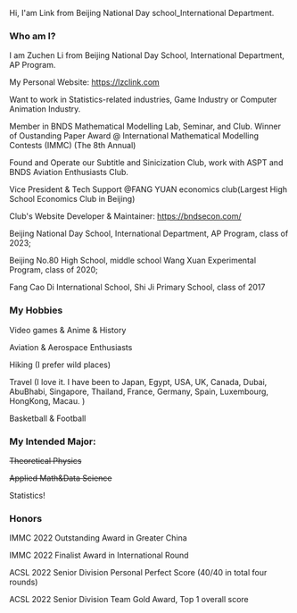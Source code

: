 Hi, I'am Link from Beijing National Day school_International Department. 

### Who am I?

I am Zuchen Li from Beijing National Day School, International Department, AP Program. 

My Personal Website: <https://lzclink.com>

Want to work in Statistics-related industries, Game Industry or Computer Animation Industry. 

Member in BNDS Mathematical Modelling Lab, Seminar, and Club. Winner of Oustanding Paper Award @ International Mathematical Modelling Contests (IMMC) (The 8th Annual)

Found and Operate our Subtitle and Sinicization Club, work with ASPT and BNDS Aviation Enthusiasts Club. 

Vice President & Tech Support @FANG YUAN economics club(Largest High School Economics Club in Beijing)

  Club's Website Developer & Maintainer: <https://bndsecon.com/>


Beijing National Day School, International Department, AP Program, class of 2023;

Beijing No.80 High School, middle school Wang Xuan Experimental Program, class of 2020;

Fang Cao Di International School, Shi Ji Primary School, class of 2017


### My Hobbies

Video games & Anime & History

Aviation & Aerospace Enthusiasts

Hiking (I prefer wild places)

Travel (I love it. I have been to Japan, Egypt, USA, UK, Canada, Dubai, AbuBhabi, Singapore, Thailand, France, Germany, Spain, Luxembourg, HongKong, Macau. )

Basketball & Football 



### My Intended Major:

~~Theoretical Physics~~

~~Applied Math&Data Science~~

Statistics!

### Honors

IMMC 2022 Outstanding Award in Greater China 

IMMC 2022 Finalist Award in International Round

ACSL 2022 Senior Division Personal Perfect Score (40/40 in total four rounds)

ACSL 2022 Senior Division Team Gold Award, Top 1 overall score  



